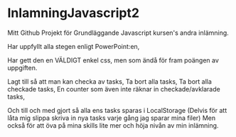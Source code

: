 # InlamningJavascript2

Mitt Github Projekt för Grundläggande Javascript kursen's andra inlämning.

Har uppfyllt alla stegen enligt PowerPoint:en,

Har gett den en VÄLDIGT enkel css, men som ändå för fram poängen av uppgiften.

Lagt till så att man kan checka av tasks,
Ta bort alla tasks, 
Ta bort alla checkade tasks,
En counter som även inte räknar in checkade/avklarade tasks,

Och till och med gjort så alla ens tasks sparas i LocalStorage
(Delvis för att låta mig slippa skriva in nya tasks varje gång jag sparar mina filer)
Men också för att öva på mina skills lite mer och höja nivån av min inlämning.
